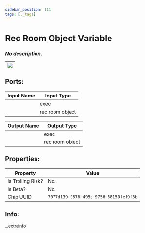 ```yaml
---
sidebar_position: 111
tags: [._tags]
---
```


# Rec Room Object Variable


### *No description.*

| ![](https://images-ext-2.discordapp.net/external/MPmIaQzlEPmgGWlgi-WxBBXt0Bjv_zWPkg1y1f_sy3s/https/www.recroomcircuits.com/image/circuit/absolute-value?width=206&height=108) |
|-----|

## Ports:

| Input Name | Input Type |
|-----------|-----------|
|  | exec |
|  | rec room object |

| Output Name | Output Type |
|-----------|-----------|
|  | exec |
|  | rec room object |

## Properties:

| Property  | Value |
|-------------------|-----------|
| Is Trolling Risk? | No. |
| Is Beta? | No. |
| Chip UUID | `7077d139-9876-495e-9756-58150fef9f3b` |

## Info:
._extrainfo